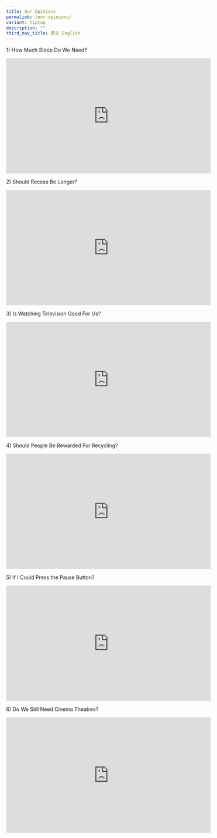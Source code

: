 ```yaml
---
title: Our Opinions
permalink: /our-opinions/
variant: tiptap
description: ""
third_nav_title: 英文 English
---
```

<p></p>
<p>1)&nbsp;How Much Sleep Do We Need?</p>
<div class="iframe-wrapper">
<iframe height="315" width="560" allowfullscreen="true" frameborder="0" src="https://www.youtube.com/embed/aZi7cgPU7Hg?si=h2Oml2CaX89XlHig"></iframe>
</div>
<p>2)&nbsp;Should Recess Be Longer?</p>
<div class="iframe-wrapper">
<iframe height="315" width="560" allowfullscreen="true" frameborder="0" src="https://www.youtube.com/embed/uI78oMpfSJ8?si=ilEySevHHXE55J9x"></iframe>
</div>
<p>3)&nbsp;Is Watching Television Good For Us?</p>
<div class="iframe-wrapper">
<iframe height="315" width="560" allowfullscreen="true" frameborder="0" src="https://www.youtube.com/embed/fVYnES1RSj0?si=tFlzsaiRFV9tZ1SS"></iframe>
</div>
<p></p>
<p>4) Should People Be Rewarded For Recycling?</p>
<div class="iframe-wrapper">
<iframe height="315" width="560" allowfullscreen="true" frameborder="0" src="https://www.youtube.com/embed/S16KN3SRTww?si=BVOzZUzQw-JcYIqM"></iframe>
</div>
<p>5)&nbsp;If I Could Press the Pause Button?</p>
<div class="iframe-wrapper">
<iframe height="315" width="560" allowfullscreen="true" frameborder="0" src="https://www.youtube.com/embed/21cGL4U1aHg?si=c2VEvWqa3ZuN3gT7"></iframe>
</div>
<p>6)&nbsp;Do We Still Need Cinema Theatres?</p>
<div class="iframe-wrapper">
<iframe height="315" width="560" allowfullscreen="true" frameborder="0" src="https://www.youtube.com/embed/BJZvUHQi538?si=vCVniEu2qypdIqtS"></iframe>
</div>
<p></p>